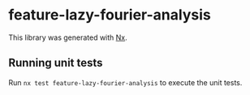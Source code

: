 # feature-lazy-fourier-analysis

This library was generated with [Nx](https://nx.dev).

## Running unit tests

Run `nx test feature-lazy-fourier-analysis` to execute the unit tests.
